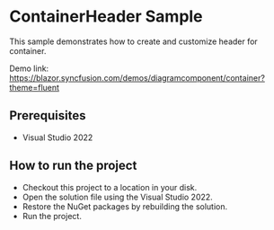 # ContainerHeader Sample

This sample demonstrates how to create and customize header for container.

Demo link:
https://blazor.syncfusion.com/demos/diagramcomponent/container?theme=fluent


## Prerequisites

* Visual Studio 2022

## How to run the project

* Checkout this project to a location in your disk.
* Open the solution file using the Visual Studio 2022.
* Restore the NuGet packages by rebuilding the solution.
* Run the project.
